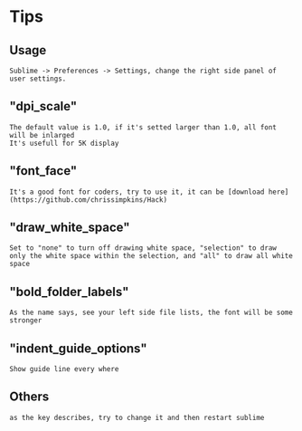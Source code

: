 # Tips


## Usage

    Sublime -> Preferences -> Settings, change the right side panel of user settings.


## "dpi_scale" 
    
    The default value is 1.0, if it's setted larger than 1.0, all font will be inlarged
    It's usefull for 5K display

## "font_face"
    
    It's a good font for coders, try to use it, it can be [download here](https://github.com/chrissimpkins/Hack)

## "draw_white_space"
    
    Set to "none" to turn off drawing white space, "selection" to draw only the white space within the selection, and "all" to draw all white space

## "bold_folder_labels"
    
    As the name says, see your left side file lists, the font will be some stronger

## "indent_guide_options"

    Show guide line every where


## Others
    
    as the key describes, try to change it and then restart sublime
